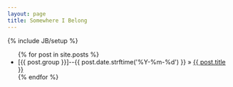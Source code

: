 ```yaml
---
layout: page
title: Somewhere I Belong
---
```

{% include JB/setup %}

<ul class="posts">
  {% for post in site.posts %}
    <li><span>[{{ post.group }}]--{{ post.date.strftime('%Y-%m-%d') }}</span> &raquo; <a href="{{ BASE_PATH }}{{ post.url }}">{{ post.title }}</a></li>
  {% endfor %}
</ul>
